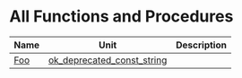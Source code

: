 # All Functions and Procedures


| Name | Unit | Description |
|---|---|---|
| [Foo](ok_deprecated_const_string.md#Foo) | [ok_deprecated_const_string](ok_deprecated_const_string.md) |   |
